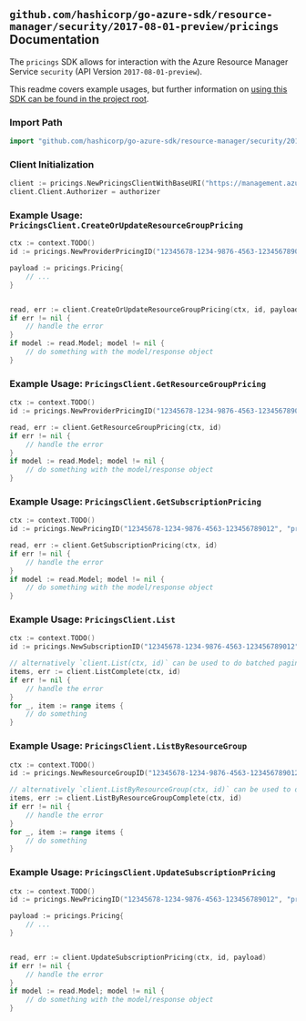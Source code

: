 
## `github.com/hashicorp/go-azure-sdk/resource-manager/security/2017-08-01-preview/pricings` Documentation

The `pricings` SDK allows for interaction with the Azure Resource Manager Service `security` (API Version `2017-08-01-preview`).

This readme covers example usages, but further information on [using this SDK can be found in the project root](https://github.com/hashicorp/go-azure-sdk/tree/main/docs).

### Import Path

```go
import "github.com/hashicorp/go-azure-sdk/resource-manager/security/2017-08-01-preview/pricings"
```


### Client Initialization

```go
client := pricings.NewPricingsClientWithBaseURI("https://management.azure.com")
client.Client.Authorizer = authorizer
```


### Example Usage: `PricingsClient.CreateOrUpdateResourceGroupPricing`

```go
ctx := context.TODO()
id := pricings.NewProviderPricingID("12345678-1234-9876-4563-123456789012", "example-resource-group", "pricingValue")

payload := pricings.Pricing{
	// ...
}


read, err := client.CreateOrUpdateResourceGroupPricing(ctx, id, payload)
if err != nil {
	// handle the error
}
if model := read.Model; model != nil {
	// do something with the model/response object
}
```


### Example Usage: `PricingsClient.GetResourceGroupPricing`

```go
ctx := context.TODO()
id := pricings.NewProviderPricingID("12345678-1234-9876-4563-123456789012", "example-resource-group", "pricingValue")

read, err := client.GetResourceGroupPricing(ctx, id)
if err != nil {
	// handle the error
}
if model := read.Model; model != nil {
	// do something with the model/response object
}
```


### Example Usage: `PricingsClient.GetSubscriptionPricing`

```go
ctx := context.TODO()
id := pricings.NewPricingID("12345678-1234-9876-4563-123456789012", "pricingValue")

read, err := client.GetSubscriptionPricing(ctx, id)
if err != nil {
	// handle the error
}
if model := read.Model; model != nil {
	// do something with the model/response object
}
```


### Example Usage: `PricingsClient.List`

```go
ctx := context.TODO()
id := pricings.NewSubscriptionID("12345678-1234-9876-4563-123456789012")

// alternatively `client.List(ctx, id)` can be used to do batched pagination
items, err := client.ListComplete(ctx, id)
if err != nil {
	// handle the error
}
for _, item := range items {
	// do something
}
```


### Example Usage: `PricingsClient.ListByResourceGroup`

```go
ctx := context.TODO()
id := pricings.NewResourceGroupID("12345678-1234-9876-4563-123456789012", "example-resource-group")

// alternatively `client.ListByResourceGroup(ctx, id)` can be used to do batched pagination
items, err := client.ListByResourceGroupComplete(ctx, id)
if err != nil {
	// handle the error
}
for _, item := range items {
	// do something
}
```


### Example Usage: `PricingsClient.UpdateSubscriptionPricing`

```go
ctx := context.TODO()
id := pricings.NewPricingID("12345678-1234-9876-4563-123456789012", "pricingValue")

payload := pricings.Pricing{
	// ...
}


read, err := client.UpdateSubscriptionPricing(ctx, id, payload)
if err != nil {
	// handle the error
}
if model := read.Model; model != nil {
	// do something with the model/response object
}
```
